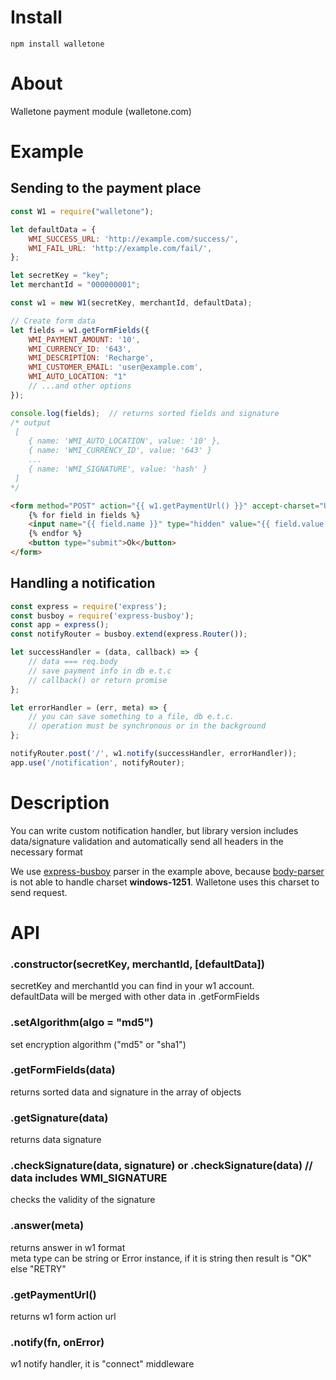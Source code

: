 # Install 
`npm install walletone`

# About
Walletone payment module (walletone.com)

# Example
## Sending to the payment place

```js
const W1 = require("walletone");

let defaultData = {
    WMI_SUCCESS_URL: 'http://example.com/success/',
    WMI_FAIL_URL: 'http://example.com/fail/',
};

let secretKey = "key";
let merchantId = "000000001";

const w1 = new W1(secretKey, merchantId, defaultData);

// Create form data
let fields = w1.getFormFields({
    WMI_PAYMENT_AMOUNT: '10',
    WMI_CURRENCY_ID: '643',
    WMI_DESCRIPTION: 'Recharge',
    WMI_CUSTOMER_EMAIL: 'user@example.com',
    WMI_AUTO_LOCATION: "1"
    // ...and other options
});

console.log(fields);  // returns sorted fields and signature
/* output
 [
    { name: 'WMI_AUTO_LOCATION', value: '10' },
    { name: 'WMI_CURRENCY_ID', value: '643' }     
    ... 
    { name: 'WMI_SIGNATURE', value: 'hash' }
 ]
*/
```

```html
<form method="POST" action="{{ w1.getPaymentUrl() }}" accept-charset="UTF-8">
    {% for field in fields %}
    <input name="{{ field.name }}" type="hidden" value="{{ field.value }}"/>
    {% endfor %}             
    <button type="submit">Ok</button>
</form>
```

## Handling a notification

```js
const express = require('express');
const busboy = require('express-busboy');
const app = express();
const notifyRouter = busboy.extend(express.Router());

let successHandler = (data, callback) => {
    // data === req.body    
    // save payment info in db e.t.c    
    // callback() or return promise
};

let errorHandler = (err, meta) => {
    // you can save something to a file, db e.t.c.
    // operation must be synchronous or in the background 
};

notifyRouter.post('/', w1.notify(successHandler, errorHandler));
app.use('/notification', notifyRouter);
```

# Description
You can write custom notification handler, but library version includes data/signature validation and automatically send all headers in the necessary format  


We use [express-busboy](https://github.com/yahoo/express-busboy/) parser in the example above, because [body-parser](https://github.com/expressjs/body-parser/) is not able to handle charset __windows-1251__. Walletone uses this charset to send request.


# API
### .constructor(secretKey, merchantId, [defaultData])
secretKey and merchantId you can find in your w1 account.  
defaultData will be merged with other data in .getFormFields

### .setAlgorithm(algo = "md5")
set encryption algorithm ("md5" or "sha1")

### .getFormFields(data)
returns sorted data and signature in the array of objects

### .getSignature(data)
returns data signature

### .checkSignature(data, signature) or .checkSignature(data) // data includes WMI_SIGNATURE
checks the validity of the signature 

### .answer(meta)
returns answer in w1 format  
meta type can be string or Error instance, if it is string then result is "OK" else "RETRY" 

### .getPaymentUrl()
returns w1 form action url

### .notify(fn, onError)
w1 notify handler, it is "connect" middleware




